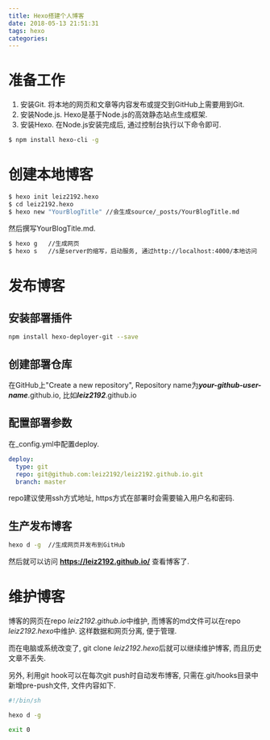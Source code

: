 ```yaml
---
title: Hexo搭建个人博客
date: 2018-05-13 21:51:31
tags: hexo
categories: 
---
```


# 准备工作
1) 安装Git. 将本地的网页和文章等内容发布或提交到GitHub上需要用到Git.
2) 安装Node.js. Hexo是基于Node.js的高效静态站点生成框架.
3) 安装Hexo. 在Node.js安装完成后, 通过控制台执行以下命令即可.

```bash
$ npm install hexo-cli -g
```
<!--more-->
# 创建本地博客
```bash
$ hexo init leiz2192.hexo
$ cd leiz2192.hexo
$ hexo new "YourBlogTitle" //会生成source/_posts/YourBlogTitle.md
```
然后撰写YourBlogTitle.md.
```bash
$ hexo g   //生成网页
$ hexo s   //s是server的缩写，启动服务, 通过http://localhost:4000/本地访问
```

# 发布博客
## 安装部署插件
```bash
npm install hexo-deployer-git --save
```
## 创建部署仓库
在GitHub上"Create a new repository", Repository name为***your-github-user-name***.github.io, 比如***leiz2192***.github.io

## 配置部署参数
在_config.yml中配置deploy.
```yaml
deploy:
  type: git
  repo: git@github.com:leiz2192/leiz2192.github.io.git
  branch: master
```
repo建议使用ssh方式地址, https方式在部署时会需要输入用户名和密码.

## 生产发布博客
```bash
hexo d -g  //生成网页并发布到GitHub
```
然后就可以访问 **https://leiz2192.github.io/** 查看博客了.

# 维护博客
博客的网页在repo *leiz2192.github.io*中维护, 而博客的md文件可以在repo *leiz2192.hexo*中维护. 这样数据和网页分离, 便于管理.

而在电脑或系统改变了, git clone *leiz2192.hexo*后就可以继续维护博客, 而且历史文章不丢失.

另外, 利用git hook可以在每次git push时自动发布博客, 只需在.git/hooks目录中新增pre-push文件, 文件内容如下.
```bash
#!/bin/sh

hexo d -g

exit 0
```
